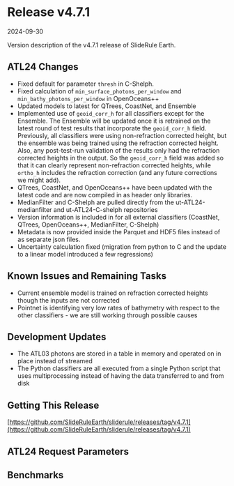 # Release v4.7.1

2024-09-30

Version description of the v4.7.1 release of SlideRule Earth.

## ATL24 Changes

* Fixed default for parameter `thresh` in C-Shelph.
* Fixed calculation of `min_surface_photons_per_window` and `min_bathy_photons_per_window` in OpenOceans++
* Updated models to latest for QTrees, CoastNet, and Ensemble
* Implemented use of `geoid_corr_h` for all classifiers except for the Ensemble.  The Ensemble will be updated once it is retrained on the latest round of test results that incorporate the `geoid_corr_h` field.  Previously, all classifiers were using non-refraction corrected height, but the ensemble was being trained using the refraction corrected height.  Also, any post-test-run validation of the results only had the refraction corrected heights in the output.  So the `geoid_corr_h` field was added so that it can clearly represent non-refraction corrected heights, while `ortho_h` includes the refraction correction (and any future corrections we might add).
* QTrees, CoastNet, and OpenOceans++ have been updated with the latest code and are now compiled in as header only libraries.
* MedianFilter and C-Shelph are pulled directly from the ut-ATL24-medianfilter and ut-ATL24-C-shelph repositories
* Version information is included in for all external classifiers (CoastNet, QTrees, OpenOceans++, MedianFilter, C-Shelph)
* Metadata is now provided inside the Parquet and HDF5 files instead of as separate json files.
* Uncertainty calculation fixed (migration from python to C and the update to a linear model introduced a few regressions)

## Known Issues and Remaining Tasks

* Current ensemble model is trained on refraction corrected heights though the inputs are not corrected
* Pointnet is identifying very low rates of bathymetry with respect to the other classifiers - we are still working through possible causes

## Development Updates

* The ATL03 photons are stored in a table in memory and operated on in place instead of streamed
* The Python classifiers are all executed from a single Python script that uses multiprocessing instead of having the data transferred to and from disk

## Getting This Release

[https://github.com/SlideRuleEarth/sliderule/releases/tag/v4.7.1](https://github.com/SlideRuleEarth/sliderule/releases/tag/v4.7.1)

## ATL24 Request Parameters

## Benchmarks
